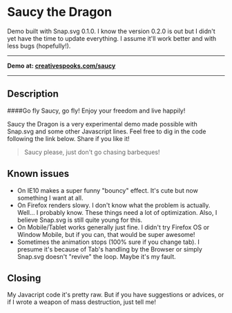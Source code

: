 Saucy the Dragon
=====

Demo built with Snap.svg 0.1.0. I know the version 0.2.0 is out but I didn't yet have the time to update everything. I assume it'll work better and with less bugs (hopefully!).

---

**Demo at: [creativespooks.com/saucy](http://creativespooks.com/saucy)**

---

## Description

####Go fly Saucy, go fly! Enjoy your freedom and live happily!

Saucy the Dragon is a very experimental demo made possible with Snap.svg and some other Javascript lines. Feel free to dig in the code following the link below. Share if you like it!

> Saucy please, just don't go chasing barbeques!

## Known issues
* On IE10 makes a super funny "bouncy" effect. It's cute but now something I want at all.
* On Firefox renders slowy. I don't know what the problem is actually. Well... I probably know. These things need a lot of optimization. Also, I believe Snap.svg is still quite young for this.
* On Mobile/Tablet works generally just fine. I didn't try Firefox OS or Window Mobile, but if you can, that would be super awesome!
* Sometimes the animation stops (100% sure if you change tab). I presume it's because of Tab's handling by the Browser or simply Snap.svg doesn't "revive" the loop. Maybe it's my fault.

## Closing

My Javacript code it's pretty raw. But if you have suggestions or advices, or if I wrote a weapon of mass destruction, just tell me!
